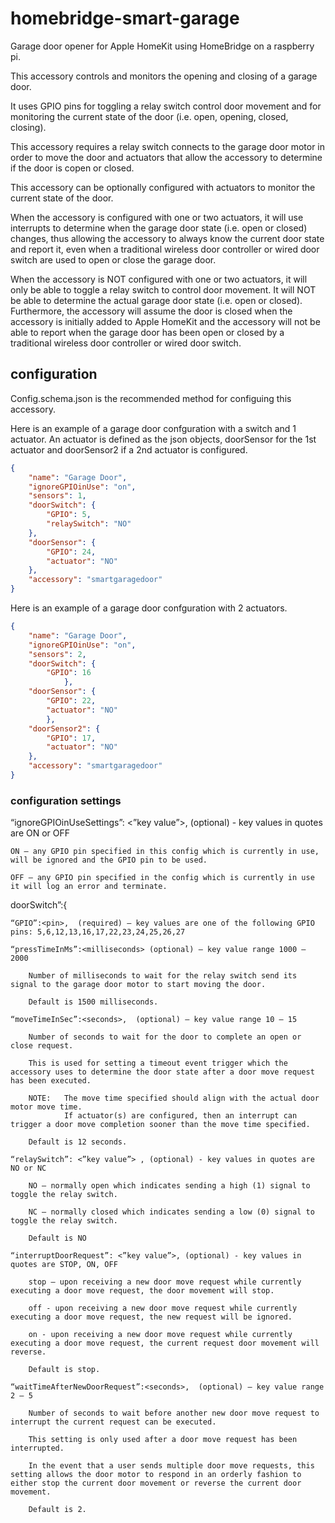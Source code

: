# homebridge-smart-garage
 
Garage door opener for Apple HomeKit using HomeBridge on a raspberry pi.

This accessory controls and monitors the opening and closing of a garage door.

It uses GPIO pins for toggling a relay switch control door movement and for monitoring the current state of the door (i.e. open, opening, closed, closing).

This accessory requires a relay switch connects to the garage door motor in order to move the door and actuators that allow the accessory to determine if the door is copen or closed.

This accessory can be optionally configured with actuators to monitor the current state of the door. 

When the accessory is configured with one or two actuators, it will use interrupts to determine when the garage door state (i.e. open or closed) changes, thus allowing the accessory to always know the current door state and report it, even when a traditional wireless door controller or wired door switch are used to open or close the garage door.

When the accessory is NOT configured with one or two actuators, it will only be able to toggle a relay switch to control door movement. It will NOT be able to determine the actual garage door state (i.e. open or closed). Furthermore, the accessory will assume the door is closed when the accessory is initially added to Apple HomeKit and the accessory will not be able to report when the garage door has been open or closed by a traditional wireless door controller or wired door switch.

## configuration
Config.schema.json is the recommended method for configuing this accessory.

Here is an example of a garage door confguration with a switch and 1 actuator. An actuator is defined as the json objects, doorSensor for the 1st actuator and doorSensor2 if a 2nd actuator is configured.
```json
{
    "name": "Garage Door",
    "ignoreGPIOinUse": "on",
    "sensors": 1,
    "doorSwitch": {
        "GPIO": 5,
        "relaySwitch": "NO"
    },
    "doorSensor": {
        "GPIO": 24,
        "actuator": "NO"
    },
    "accessory": "smartgaragedoor"
}
```
Here is an example of a garage door confguration with 2 actuators.
```json
{
    "name": "Garage Door",
    "ignoreGPIOinUse": "on",
    "sensors": 2,
    "doorSwitch": {
        "GPIO": 16
            },
    "doorSensor": {
        "GPIO": 22,
        "actuator": "NO"
        },
    "doorSensor2": {
        "GPIO": 17,
        "actuator": "NO"
    },
    "accessory": "smartgaragedoor"
}
```
### configuration settings

“ignoreGPIOinUseSettings”: <”key value”>, (optional) - key values in quotes are ON or OFF

    ON – any GPIO pin specified in this config which is currently in use, will be ignored and the GPIO pin to be used.

    OFF – any GPIO pin specified in the config which is currently in use it will log an error and terminate.

doorSwitch”:{

    “GPIO”:<pin>,  (required) – key values are one of the following GPIO pins: 5,6,12,13,16,17,22,23,24,25,26,27

    “pressTimeInMs”:<milliseconds> (optional) – key value range 1000 – 2000

        Number of milliseconds to wait for the relay switch send its signal to the garage door motor to start moving the door.

        Default is 1500 milliseconds.

    “moveTimeInSec”:<seconds>,  (optional) – key value range 10 – 15

        Number of seconds to wait for the door to complete an open or close request.

        This is used for setting a timeout event trigger which the accessory uses to determine the door state after a door move request has been executed.

        NOTE:   The move time specified should align with the actual door motor move time. 
                If actuator(s) are configured, then an interrupt can trigger a door move completion sooner than the move time specified. 
        
        Default is 12 seconds.
    
    “relaySwitch”: <”key value”> , (optional) - key values in quotes are NO or NC

        NO – normally open which indicates sending a high (1) signal to toggle the relay switch.

        NC – normally closed which indicates sending a low (0) signal to toggle the relay switch.

        Default is NO

    “interruptDoorRequest”: <”key value”>, (optional) - key values in quotes are STOP, ON, OFF

        stop – upon receiving a new door move request while currently executing a door move request, the door movement will stop.

        off - upon receiving a new door move request while currently executing a door move request, the new request will be ignored.

        on - upon receiving a new door move request while currently executing a door move request, the current request door movement will reverse.

        Default is stop.
    
    “waitTimeAfterNewDoorRequest”:<seconds>,  (optional) – key value range 2 – 5

        Number of seconds to wait before another new door move request to interrupt the current request can be executed.

        This setting is only used after a door move request has been interrupted.

        In the event that a user sends multiple door move requests, this setting allows the door motor to respond in an orderly fashion to either stop the current door movement or reverse the current door movement.

        Default is 2.